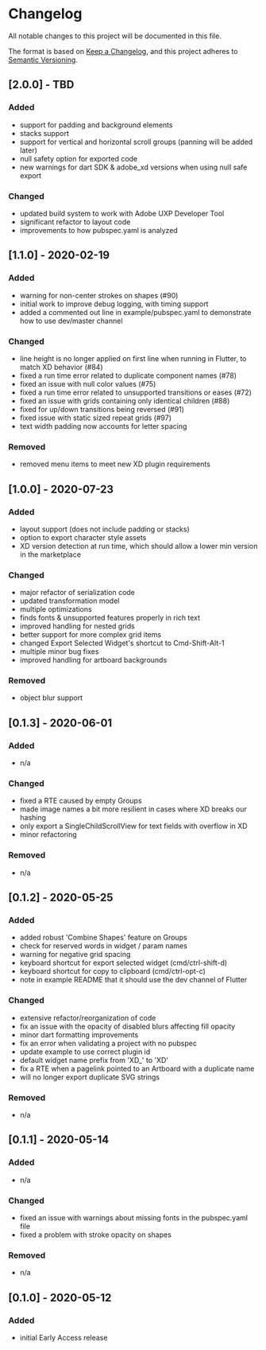 # Changelog
All notable changes to this project will be documented in this file.

The format is based on [Keep a Changelog](https://keepachangelog.com/en/1.0.0/),
and this project adheres to [Semantic Versioning](https://semver.org/spec/v2.0.0.html).

## [2.0.0] - TBD
### Added
- support for padding and background elements
- stacks support
- support for vertical and horizontal scroll groups (panning will be added later)
- null safety option for exported code
- new warnings for dart SDK & adobe_xd versions when using null safe export

### Changed
- updated build system to work with Adobe UXP Developer Tool
- significant refactor to layout code
- improvements to how pubspec.yaml is analyzed


## [1.1.0] - 2020-02-19
### Added
- warning for non-center strokes on shapes (#90)
- initial work to improve debug logging, with timing support
- added a commented out line in example/pubspec.yaml to demonstrate how to use dev/master channel

### Changed
- line height is no longer applied on first line when running in Flutter, to match XD behavior (#84)
- fixed a run time error related to duplicate component names (#78)
- fixed an issue with null color values (#75)
- fixed a run time error related to unsupported transitions or eases (#72)
- fixed an issue with grids containing only identical children (#88)
- fixed for up/down transitions being reversed (#91)
- fixed issue with static sized repeat grids (#97)
- text width padding now accounts for letter spacing

### Removed
- removed menu items to meet new XD plugin requirements


## [1.0.0] - 2020-07-23
### Added
- layout support (does not include padding or stacks)
- option to export character style assets
- XD version detection at run time, which should allow a lower min version in the marketplace

### Changed
- major refactor of serialization code
- updated transformation model
- multiple optimizations
- finds fonts & unsupported features properly in rich text
- improved handling for nested grids
- better support for more complex grid items
- changed Export Selected Widget's shortcut to Cmd-Shift-Alt-1
- multiple minor bug fixes
- improved handling for artboard backgrounds

### Removed
- object blur support


## [0.1.3] - 2020-06-01
### Added
- n/a

### Changed
- fixed a RTE caused by empty Groups
- made image names a bit more resilient in cases where XD breaks our hashing
- only export a SingleChildScrollView for text fields with overflow in XD
- minor refactoring

### Removed
- n/a


## [0.1.2] - 2020-05-25
### Added
- added robust 'Combine Shapes' feature on Groups
- check for reserved words in widget / param names
- warning for negative grid spacing
- keyboard shortcut for export selected widget (cmd/ctrl-shift-d)
- keyboard shortcut for copy to clipboard (cmd/ctrl-opt-c)
- note in example README that it should use the dev channel of Flutter

### Changed
- extensive refactor/reorganization of code
- fix an issue with the opacity of disabled blurs affecting fill opacity
- minor dart formatting improvements
- fix an error when validating a project with no pubspec
- update example to use correct plugin id
- default widget name prefix from 'XD_' to 'XD'
- fix a RTE when a pagelink pointed to an Artboard with a duplicate name
- will no longer export duplicate SVG strings

### Removed
- n/a


## [0.1.1] - 2020-05-14
### Added
- n/a

### Changed
- fixed an issue with warnings about missing fonts in the pubspec.yaml file
- fixed a problem with stroke opacity on shapes

### Removed
- n/a


## [0.1.0] - 2020-05-12
### Added
- initial Early Access release